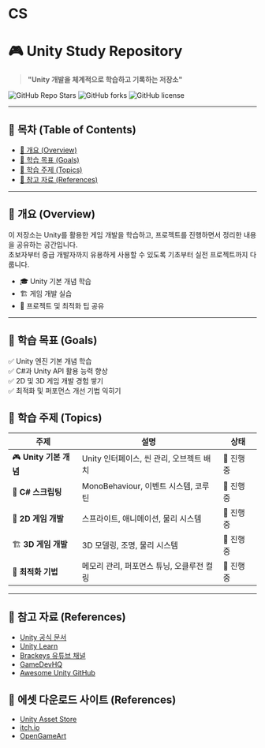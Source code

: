 # CS
# 🎮 Unity Study Repository
> **"Unity 개발을 체계적으로 학습하고 기록하는 저장소"**

![GitHub Repo Stars](https://img.shields.io/github/stars/yourusername/Unity-Study?style=social)
![GitHub forks](https://img.shields.io/github/forks/yourusername/Unity-Study?style=social)
![GitHub license](https://img.shields.io/github/license/yourusername/Unity-Study)

---

## 📌 목차 (Table of Contents)
- [📖 개요 (Overview)](#-개요-overview)
- [🎯 학습 목표 (Goals)](#-학습-목표-goals)
- [📝 학습 주제 (Topics)](#-학습-주제-topics)
- [🔗 참고 자료 (References)](#-참고-자료-references)

---

## 📖 개요 (Overview)
이 저장소는 Unity를 활용한 게임 개발을 학습하고, 프로젝트를 진행하면서 정리한 내용을 공유하는 공간입니다.  
초보자부터 중급 개발자까지 유용하게 사용할 수 있도록 기초부터 실전 프로젝트까지 다룹니다.  

- 🎓 Unity 기본 개념 학습
- 🏗️ 게임 개발 실습
- 🚀 프로젝트 및 최적화 팁 공유

---

## 🎯 학습 목표 (Goals)
✅ Unity 엔진 기본 개념 학습  
✅ C#과 Unity API 활용 능력 향상  
✅ 2D 및 3D 게임 개발 경험 쌓기  
✅ 최적화 및 퍼포먼스 개선 기법 익히기  

## 📝 학습 주제 (Topics)

| 주제 | 설명 | 상태 |
|------|------|------|
| 🎮 **Unity 기본 개념** | Unity 인터페이스, 씬 관리, 오브젝트 배치 | 🔄 진행 중 |
| 📜 **C# 스크립팅** | MonoBehaviour, 이벤트 시스템, 코루틴 | 🔄 진행 중 |
| 🎨 **2D 게임 개발** | 스프라이트, 애니메이션, 물리 시스템 | 🔄 진행 중 |
| 🏗️ **3D 게임 개발** | 3D 모델링, 조명, 물리 시스템 | 🔄 진행 중 |
| 🚀 **최적화 기법** | 메모리 관리, 퍼포먼스 튜닝, 오클루전 컬링 | 🔄 진행 중 |

---

## 🔗 참고 자료 (References)
- [Unity 공식 문서](https://docs.unity3d.com/Manual/index.html)
- [Unity Learn](https://learn.unity.com/)
- [Brackeys 유튜브 채널](https://www.youtube.com/c/Brackeys)
- [GameDevHQ](https://gamedevhq.com/)
- [Awesome Unity GitHub](https://github.com/RyanNielson/awesome-unity)

## 🔗 에셋 다운로드 사이트 (References)
- [Unity Asset Store](https://assetstore.unity.com/)
- [itch.io](https://itch.io/game-assets)
- [OpenGameArt](https://opengameart.org/)
